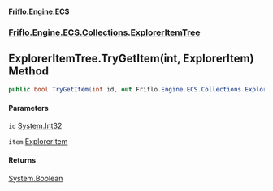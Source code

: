 #### [Friflo.Engine.ECS](index.md#'index')
### [Friflo.Engine.ECS.Collections](Friflo.Engine.ECS.Collections.md#'Friflo.Engine.ECS.Collections').[ExplorerItemTree](ExplorerItemTree.md#'Friflo.Engine.ECS.Collections.ExplorerItemTree')

## ExplorerItemTree.TryGetItem(int, ExplorerItem) Method

```csharp
public bool TryGetItem(int id, out Friflo.Engine.ECS.Collections.ExplorerItem item);
```
#### Parameters

<a name='Friflo.Engine.ECS.Collections.ExplorerItemTree.TryGetItem(int,Friflo.Engine.ECS.Collections.ExplorerItem).id'></a>

`id` [System.Int32](https://docs.microsoft.com/en-us/dotnet/api/System.Int32#'System.Int32')

<a name='Friflo.Engine.ECS.Collections.ExplorerItemTree.TryGetItem(int,Friflo.Engine.ECS.Collections.ExplorerItem).item'></a>

`item` [ExplorerItem](ExplorerItem.md#'Friflo.Engine.ECS.Collections.ExplorerItem')

#### Returns
[System.Boolean](https://docs.microsoft.com/en-us/dotnet/api/System.Boolean#'System.Boolean')